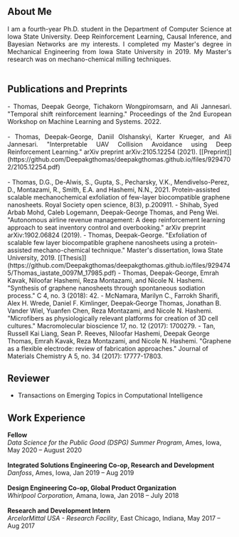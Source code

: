 ## About Me
<div style="text-align: justify">I am a fourth-year Ph.D. student in the Department of Computer Science at Iowa State University. Deep Reinforcement Learning, Causal Inference, and Bayesian Networks are my interests. I completed my Master's degree in Mechanical Engineering from Iowa State University in 2019. My Master's research was on mechano-chemical milling techniques.</div><br>

## Publications and Preprints
<div style="text-align: justify">
- Thomas, Deepak George, Tichakorn Wongpiromsarn, and Ali Jannesari. "Temporal shift reinforcement learning." Proceedings of the 2nd European Workshop on Machine Learning and Systems. 2022.</div><br>
<div style="text-align: justify">
- Thomas, Deepak-George, Daniil Olshanskyi, Karter Krueger, and Ali Jannesari. "Interpretable UAV Collision Avoidance using Deep Reinforcement Learning." arXiv preprint arXiv:2105.12254 (2021). 
  [[Preprint]](https://github.com/Deepakgthomas/deepakgthomas.github.io/files/9294702/2105.12254.pdf)
  </div><br>
- Thomas, D.G., De-Alwis, S., Gupta, S., Pecharsky, V.K., Mendivelso-Perez, D., Montazami, R., Smith, E.A. and Hashemi, N.N., 2021. Protein-assisted scalable mechanochemical exfoliation of few-layer biocompatible graphene nanosheets. Royal Society open science, 8(3), p.200911.
- Shihab, Syed Arbab Mohd, Caleb Logemann, Deepak-George Thomas, and Peng Wei. "Autonomous airline revenue management: A deep reinforcement learning approach to seat inventory control and overbooking." arXiv preprint arXiv:1902.06824 (2019).
- Thomas, Deepak-George. "Exfoliation of scalable few layer biocompatible graphene nanosheets using a protein-assisted mechano-chemical technique." Master's dissertation, Iowa State University, 2019. [[Thesis]](https://github.com/Deepakgthomas/deepakgthomas.github.io/files/9294745/Thomas_iastate_0097M_17985.pdf)
- Thomas, Deepak-George, Emrah Kavak, Niloofar Hashemi, Reza Montazami, and Nicole N. Hashemi. "Synthesis of graphene nanosheets through spontaneous sodiation process." C 4, no. 3 (2018): 42.
- McNamara, Marilyn C., Farrokh Sharifi, Alex H. Wrede, Daniel F. Kimlinger, Deepak‐George Thomas, Jonathan B. Vander Wiel, Yuanfen Chen, Reza Montazami, and Nicole N. Hashemi. "Microfibers as physiologically relevant platforms for creation of 3D cell cultures." Macromolecular bioscience 17, no. 12 (2017): 1700279.
- Tan, Russell Kai Liang, Sean P. Reeves, Niloofar Hashemi, Deepak George Thomas, Emrah Kavak, Reza Montazami, and Nicole N. Hashemi. "Graphene as a flexible electrode: review of fabrication approaches." Journal of Materials Chemistry A 5, no. 34 (2017): 17777-17803. <br>

## Reviewer

- Transactions on Emerging Topics in Computational Intelligence

## Work Experience

**Fellow**<br>
*Data Science for the Public Good (DSPG) Summer Program*, Ames, Iowa, May 2020 – August 2020 <br><br>
**Integrated Solutions Engineering Co-op, Research and Development**<br>
*Danfoss*, Ames, Iowa, Jan 2019 – Aug 2019 <br><br>
**Design Engineering Co-op, Global Product Organization**<br>
*Whirlpool Corporation*, Amana, Iowa, Jan 2018 – July 2018<br><br>
**Research and Development Intern**<br>
*ArcelorMittal USA - Research Facility*, East Chicago, Indiana, May 2017 – Aug 2017
